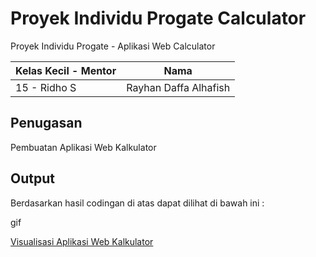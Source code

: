 # Proyek Individu Progate Calculator 

Proyek Individu Progate - Aplikasi Web Calculator

Kelas Kecil - Mentor            | Nama
--------------------------------|-----------
15 - Ridho S                    | Rayhan Daffa Alhafish

## Penugasan 
Pembuatan Aplikasi Web Kalkulator 

## Output 
Berdasarkan hasil codingan di atas dapat dilihat di bawah ini : <br> 

gif <br>

[Visualisasi Aplikasi Web Kalkulator](https://rayhandaffa.github.io/progate-calculator/aplikasi-web-kalkulator/)
